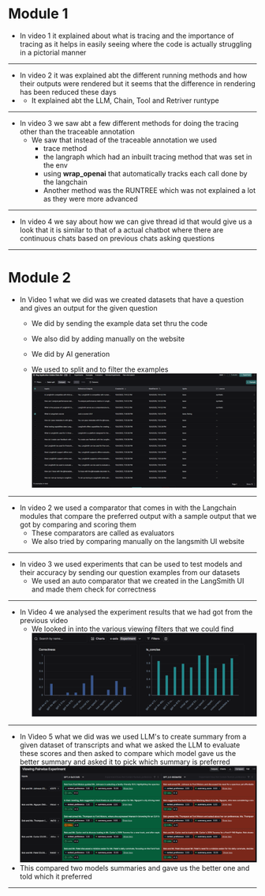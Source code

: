# Module 1

* In video 1 it explained about what is tracing and the importance of tracing as it helps in easily seeing where the code is actually struggling in a pictorial manner
---
* In video 2 it was explained abt the different running methods and how their outputs were rendered but it seems that the difference in rendering has been reduced these days
* * It explained abt the LLM, Chain, Tool and Retriver runtype
---
* In video 3 we saw abt a few different methods for doing the tracing other than the traceable annotation
  * We saw that instead of the traceable annotation we used
    * trace method 
    * the langraph which had an inbuilt tracing method that was set in the env
    * using <b>wrap_openai</b> that automatically tracks each call done by the langchain 
    * Another method was the RUNTREE which was not explained a lot as they were more advanced
---
* In video 4 we say about how we can give thread id that would give us a look that it is similar to that of a actual chatbot where there are continuous chats based on previous chats asking questions
---

# Module 2

* In Video 1 what we did was we created datasets that have a question and gives an output for the given question
  * We did by sending the example data set thru the code
  * We also did by adding manually on the website
  * We did by AI generation
  
  * We used to split and to filter the examples 
  ![img.png](img.png)

---

* In video 2 we used a comparator that comes in with the Langchain modules that compare the preferred output with a sample output that we got by comparing and scoring them
  * These comparators are called as evaluators
  * We also tried by comparing manually on the langsmith UI website

---

* In video 3 we used experiments that can be used to test models and their accuracy by sending our question examples from our datasets
  * We used an auto comparator that we created in the LangSmith UI and made them check for correctness

---

* In Video 4 we analysed the experiment results that we had got from the previous video
  * We looked in into the various viewing filters that we could find
  ![img_1.png](img_1.png)

---

* In Video 5 what we did was we used LLM's to create summary from a given dataset of transcripts and what we asked the LLM to evaluate these scores and then asked to compare which model gave us the better summary and asked it to pick which summary is preferred
  ![img_2.png](img_2.png)
* This compared two models summaries and gave us the better one and told which it preferred

---

